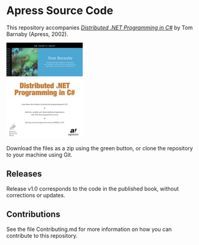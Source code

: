 # Apress Source Code

This repository accompanies [*Distributed .NET Programming in C#*](http://www.apress.com/9781590590393) by Tom Barnaby (Apress, 2002).

![Cover image](9781590590393.jpg)

Download the files as a zip using the green button, or clone the repository to your machine using Git.

## Releases

Release v1.0 corresponds to the code in the published book, without corrections or updates.

## Contributions

See the file Contributing.md for more information on how you can contribute to this repository.
